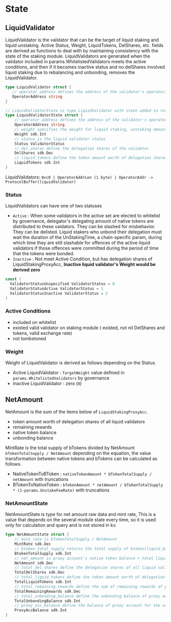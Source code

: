 <!-- order: 2 -->

# State

## LiquidValidator

LiquidValidator is the validator that can be the target of liquid staking and liquid unstaking.
Active Status, Weight, LiquidTokens, DelShares, etc. fields are derived as functions to deal with by maintaining consistency with the state of the staking module.
LiquidValidators are generated when the validator included in params.WhitelistedValidators meets the active conditions, and then if it becomes inactive status and no delShares involved liquid staking due to rebalancing and unbonding, removes the LiquidValidator.

```go
type LiquidValidator struct {
   // operator_address defines the address of the validator's operator; bech encoded in JSON.
   OperatorAddress string 
}
```

```go
// LiquidValidatorState is type LiquidValidator with state added to return to query results.
type LiquidValidatorState struct {
	// operator_address defines the address of the validator's operator; bech encoded in JSON.
	OperatorAddress string
	// weight specifies the weight for liquid staking, unstaking amount
	Weight sdk.Int
	// status is the liquid validator status
	Status ValidatorStatus
	// del_shares define the delegation shares of the validator
	DelShares sdk.Dec
	// liquid_tokens define the token amount worth of delegation shares of the validator (slashing applied amount)
	LiquidTokens sdk.Int
}
```

LiquidValidators: `0xc0 | OperatorAddrLen (1 byte) | OperatorAddr -> ProtocolBuffer(liquidValidator)`

### Status
LiquidValidators can have one of two statuses

- `Active` : When some validators in the active set are elected to whitelist by governance, delegator's delegating amount of native tokens are distributed to these vaidators. They can be slashed for misbehavior. They can be delisted. Liquid stakers who unbond their delegation must wait the duration of the UnStakingTime, a chain-specific param, during which time they are still slashable for offences of the active liquid validators if those offences were committed during the period of time that the tokens were bonded.
- `Inactive` : Not meet Active Condition, but has delegation shares of LiquidStakingProxyAcc, **Inactive liquid validator's Weight would be derived zero**

```go
const (
  ValidatorStatusUnspecified ValidatorStatus = 0
  ValidatorStatusActive ValidatorStatus = 1
  ValidatorStatusInactive ValidatorStatus = 2
)
```

### Active Conditions
- included on whitelist
- existed valid validator on staking module ( existed, not nil DelShares and tokens, valid exchange rate)
- not tombstoned


### Weight

Weight of LiquidValidator is derived as follows depending on the Status.

- Active LiquidValidator : `TargetWeight` value defined in `params.WhitelistedValidators` by governance
- Inactive LiquidValidator : zero (`0`)

## NetAmount

NetAmount is the sum of the items below of `LiquidStakingProxyAcc`. 
- token amount worth of delegation shares of all liquid validators
- remaining rewards 
- native token balance
- unbonding balance

MintRate is the total supply of bTokens divided by NetAmount `bTokenTotalSupply / NetAmount` depending on the equation, the value transformation between native tokens and bTokens can be calculated as follows.
- NativeTokenToBToken : `nativeTokenAmount * bTokenTotalSupply / netAmount` with truncations
- BTokenToNativeToken : `bTokenAmount * netAmount / bTokenTotalSupply * (1-params.UnstakeFeeRate)` with truncations


### NetAmountState

NetAmountState is type for net amount raw data and mint rate, This is a value that depends on the several module state every time, so it is used only for calculation and query and is not stored in kv.

```go
type NetAmountState struct {
	// mint_rate is bTokenTotalSupply / NetAmount
	MintRate sdk.Dec
	// btoken_total_supply returns the total supply of btoken(liquid_bond_denom)
	BtokenTotalSupply sdk.Int
	// net_amount is proxy account's native token balance + total liquid tokens + total remaining rewards + total unbonding balance
	NetAmount sdk.Dec
	// total_del_shares define the delegation shares of all liquid validators
	TotalDelShares sdk.Dec
	// total_liquid_tokens define the token amount worth of delegation shares of all liquid validator (slashing applied amount)
	TotalLiquidTokens sdk.Int
	// total_remaining_rewards define the sum of remaining rewards of proxy account by all liquid validators
	TotalRemainingRewards sdk.Dec
	// total_unbonding_balance define the unbonding balance of proxy account by all liquid validator (slashing applied amount)
	TotalUnbondingBalance sdk.Int
	// proxy_acc_balance define the balance of proxy account for the native token
	ProxyAccBalance sdk.Int
}
```
